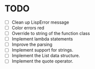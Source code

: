 # TODO

- [ ] Clean up LispError message
- [ ] Color errors red
- [ ] Override to string of the function class
- [ ] Implement lambda statements
- [ ] Improve the parsing
- [ ] Implement support for strings.
- [ ] Implement the List data structure.
- [ ] Implement the quote operator.
